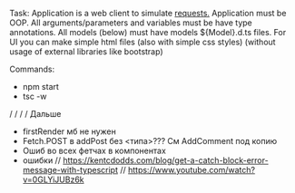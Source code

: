 Task:
Application is a web client to simulate [requests.](TASK.pdf)
Application must be OOP.
All arguments/parameters and variables must be have type annotations.
All models (below) must have models ${Model}.d.ts files.
For UI you can make simple html files (also with simple css styles) (without usage of external libraries like bootstrap)

Commands:

- npm start
- tsc -w

/
/
/
/
Дальше

- firstRender мб не нужен
- Fetch.POST в addPost без <типа>??? См AddComment под копию
- Ошиб во всех фетчах в компонентах
- ошибки // https://kentcdodds.com/blog/get-a-catch-block-error-message-with-typescript
  // https://www.youtube.com/watch?v=0GLYiJUBz6k

